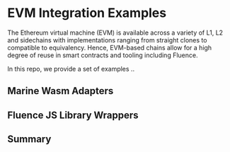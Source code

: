 # EVM Integration Examples

The Ethereum virtual machine (EVM) is available across a variety of L1, L2 and sidechains with implementations ranging from straight clones to compatible to equivalency. Hence, EVM-based chains allow for a high degree of reuse in smart contracts and tooling including Fluence.

In this repo, we provide a set of examples ..



## Marine Wasm Adapters


## Fluence JS Library Wrappers


## Summary
